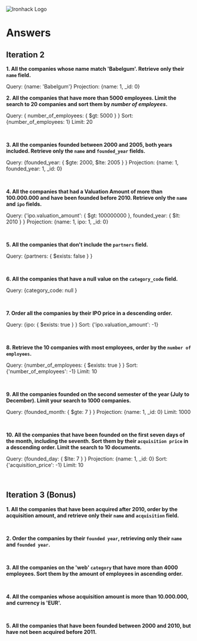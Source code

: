 ![Ironhack Logo](https://i.imgur.com/1QgrNNw.png)

# Answers

## Iteration 2

**1. All the companies whose name match 'Babelgum'. Retrieve only their `name` field.**

<!-- Your Query Goes Here -->
Query: {name: 'Babelgum'}
Projection: {name: 1, _id: 0}
<br>

**2. All the companies that have more than 5000 employees. Limit the search to 20 companies and sort them by *number of employees*.**

<!-- Your Query Goes Here -->
Query: { number_of_employees: { $gt: 5000 } }
Sort: {number_of_employees: 1}
Limit: 20

<br>

**3. All the companies founded between 2000 and 2005, both years included. Retrieve only the `name` and `founded_year` fields.**

<!-- Your Query Goes Here -->
Query: {founded_year: { $gte: 2000, $lte: 2005 } }
Projection: {name: 1, founded_year: 1, _id: 0}


<br>

**4. All the companies that had a Valuation Amount of more than 100.000.000 and have been founded before 2010. Retrieve only the `name` and `ipo` fields.**

<!-- Your Query Goes Here -->
Query: {'ipo.valuation_amount': { $gt: 100000000 }, founded_year: { $lt: 2010 } }
Projection: {name: 1, ipo: 1, _id: 0}


<br>

**5. All the companies that don't include the `partners` field.**

<!-- Your Query Goes Here -->  
Query: {partners: { $exists: false } } 


<br>

**6. All the companies that have a null value on the `category_code` field.**

<!-- Your Query Goes Here -->
Query: {category_code: null } 


<br>

**7. Order all the companies by their IPO price in a descending order.**

<!-- Your Query Goes Here -->
Query: {ipo: { $exists: true } }
Sort: {'ipo.valuation_amount': -1}


<br>

**8. Retrieve the 10 companies with most employees, order by the `number of employees`.**

<!-- Your Query Goes Here -->
Query: {number_of_employees: { $exists: true } }
Sort: {'number_of_employees': -1}
Limit: 10


<br>

**9. All the companies founded on the second semester of the year (July to December). Limit your search to 1000 companies.**

<!-- Your Query Goes Here -->
Query: {founded_month: { $gte: 7 } }
Projection: {name: 1, _id: 0}
Limit: 1000

<br>

**10. All the companies that have been founded on the first seven days of the month, including the seventh. Sort them by their `acquisition price` in a descending order. Limit the search to 10 documents.**

<!-- Your Query Goes Here -->
Query: {founded_day: { $lte: 7 } }
Projection: {name: 1, _id: 0}
Sort: {'acquisition_price': -1}
Limit: 10

<br>

## Iteration 3 (Bonus)

**1. All the companies that have been acquired after 2010, order by the acquisition amount, and retrieve only their `name` and `acquisition` field.**

<!-- Your Query Goes Here -->


<br>

**2. Order the companies by their `founded year`, retrieving only their `name` and `founded year`.**

<!-- Your Query Goes Here -->



<br>

**3. All the companies on the 'web' `category` that have more than 4000 employees. Sort them by the amount of employees in ascending order.**

<!-- Your Query Goes Here -->



<br>

**4. All the companies whose acquisition amount is more than 10.000.000, and currency is 'EUR'.**

<!-- Your Query Goes Here -->


<br>

**5. All the companies that have been founded between 2000 and 2010, but have not been acquired before 2011.**

<!-- Your Query Goes Here -->


<br>
